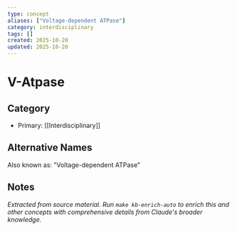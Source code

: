 ```yaml
---
type: concept
aliases: ["Voltage-dependent ATPase"]
category: interdisciplinary
tags: []
created: 2025-10-20
updated: 2025-10-20
---
```


# V-Atpase

## Category

- Primary: [[Interdisciplinary]]

## Alternative Names

Also known as: "Voltage-dependent ATPase"

## Notes

*Extracted from source material. Run `make kb-enrich-auto` to enrich this and other concepts with comprehensive details from Claude's broader knowledge.*
